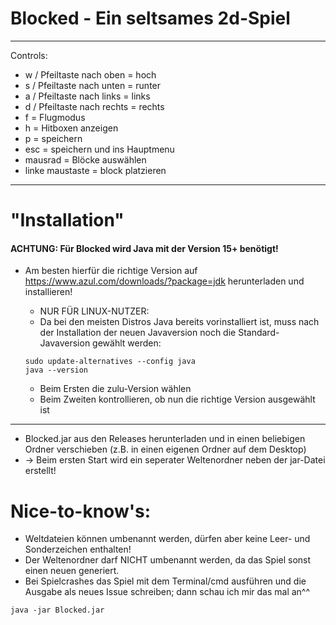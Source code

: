 # Blocked - Ein seltsames 2d-Spiel

---

Controls:

* w / Pfeiltaste nach oben = hoch
* s / Pfeiltaste nach unten = runter
* a / Pfeiltaste nach links = links
* d / Pfeiltaste nach rechts = rechts
* f = Flugmodus
* h = Hitboxen anzeigen
* p = speichern
* esc = speichern und ins Hauptmenu
* mausrad = Blöcke auswählen
* linke maustaste = block platzieren

---

# "Installation"

#### ACHTUNG: Für Blocked wird Java mit der Version 15+ benötigt!
* Am besten hierfür die richtige Version auf https://www.azul.com/downloads/?package=jdk herunterladen und installieren!

    - NUR FÜR LINUX-NUTZER:
    - Da bei den meisten Distros Java bereits vorinstalliert ist, muss nach der Installation der neuen Javaversion noch die Standard-Javaversion gewählt werden:
    ```
    sudo update-alternatives --config java
    java --version
    ```
    - Beim Ersten die zulu-Version wählen
    - Beim Zweiten kontrollieren, ob nun die richtige Version ausgewählt ist

---

* Blocked.jar aus den Releases herunterladen und in einen beliebigen Ordner verschieben (z.B. in einen eigenen Ordner auf dem Desktop)
* -> Beim ersten Start wird ein seperater Weltenordner neben der jar-Datei erstellt!


# Nice-to-know's:
- Weltdateien können umbenannt werden, dürfen aber keine Leer- und Sonderzeichen enthalten!
- Der Weltenordner darf NICHT umbenannt werden, da das Spiel sonst einen neuen generiert.
- Bei Spielcrashes das Spiel mit dem Terminal/cmd ausführen und die Ausgabe als neues Issue schreiben; dann schau ich mir das mal an^^
```
java -jar Blocked.jar
```
